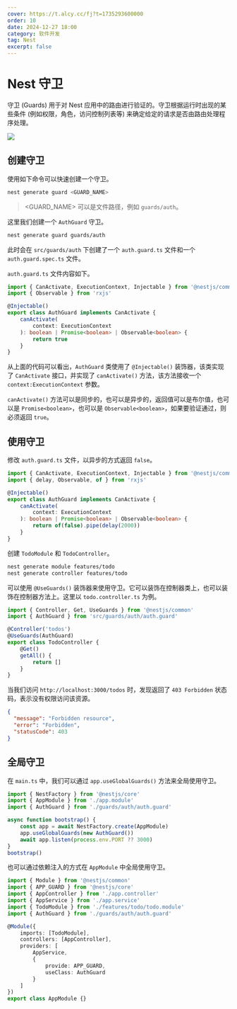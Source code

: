 ```yaml
---
cover: https://t.alcy.cc/fj?t=1735293600000
order: 10
date: 2024-12-27 18:00
category: 软件开发
tag: Nest
excerpt: false
---
```


# Nest 守卫

守卫 (Guards) 用于对 Nest 应用中的路由进行验证的。守卫根据运行时出现的某些条件 (例如权限，角色，访问控制列表等) 来确定给定的请求是否由路由处理程序处理。

![](https://happier-blog.oss-cn-qingdao.aliyuncs.com/NestStudyNotes/Nest%E5%AE%88%E5%8D%AB01.jpg)

## 创建守卫

使用如下命令可以快速创建一个守卫。

```sh
nest generate guard <GUARD_NAME>
```

> <GUARD_NAME> 可以是文件路径，例如 `guards/auth`。

这里我们创建一个 `AuthGuard` 守卫。

```sh
nest generate guard guards/auth
```

此时会在 `src/guards/auth` 下创建了一个 `auth.guard.ts` 文件和一个 `auth.guard.spec.ts` 文件。

`auth.guard.ts` 文件内容如下。

```TypeScript
import { CanActivate, ExecutionContext, Injectable } from '@nestjs/common'
import { Observable } from 'rxjs'

@Injectable()
export class AuthGuard implements CanActivate {
    canActivate(
        context: ExecutionContext
    ): boolean | Promise<boolean> | Observable<boolean> {
        return true
    }
}
```

从上面的代码可以看出，`AuthGuard` 类使用了 `@Injectable()` 装饰器，该类实现了 `CanActivate` 接口，并实现了 `canActivate()` 方法，该方法接收一个 `context:ExecutionContext` 参数。

`canActivate()` 方法可以是同步的，也可以是异步的，返回值可以是布尔值，也可以是 `Promise<boolean>`，也可以是 `Observable<boolean>`，如果要验证通过，则必须返回 `true`。

## 使用守卫

修改 `auth.guard.ts` 文件，以异步的方式返回 `false`。

```TypeScript
import { CanActivate, ExecutionContext, Injectable } from '@nestjs/common'
import { delay, Observable, of } from 'rxjs'

@Injectable()
export class AuthGuard implements CanActivate {
    canActivate(
        context: ExecutionContext
    ): boolean | Promise<boolean> | Observable<boolean> {
        return of(false).pipe(delay(2000))
    }
}
```

创建 `TodoModule` 和 `TodoController`。

```sh
nest generate module features/todo
nest generate controller features/todo
```

可以使用 `@UseGuards()` 装饰器来使用守卫。它可以装饰在控制器类上，也可以装饰在控制器方法上。这里以 `todo.controller.ts` 为例。

```TypeScript
import { Controller, Get, UseGuards } from '@nestjs/common'
import { AuthGuard } from 'src/guards/auth/auth.guard'

@Controller('todos')
@UseGuards(AuthGuard)
export class TodoController {
    @Get()
    getAll() {
        return []
    }
}
```

当我们访问 `http://localhost:3000/todos` 时，发现返回了 `403 Forbidden` 状态码，表示没有权限访问该资源。

```json
{
  "message": "Forbidden resource",
  "error": "Forbidden",
  "statusCode": 403
}
```

## 全局守卫

在 `main.ts` 中，我们可以通过 `app.useGlobalGuards()` 方法来全局使用守卫。

```TypeScript
import { NestFactory } from '@nestjs/core'
import { AppModule } from './app.module'
import { AuthGuard } from './guards/auth/auth.guard'

async function bootstrap() {
    const app = await NestFactory.create(AppModule)
    app.useGlobalGuards(new AuthGuard())
    await app.listen(process.env.PORT ?? 3000)
}
bootstrap()
```

也可以通过依赖注入的方式在 `AppModule` 中全局使用守卫。

```TypeScript
import { Module } from '@nestjs/common'
import { APP_GUARD } from '@nestjs/core'
import { AppController } from './app.controller'
import { AppService } from './app.service'
import { TodoModule } from './features/todo/todo.module'
import { AuthGuard } from './guards/auth/auth.guard'

@Module({
    imports: [TodoModule],
    controllers: [AppController],
    providers: [
        AppService,
        {
            provide: APP_GUARD,
            useClass: AuthGuard
        }
    ]
})
export class AppModule {}
```